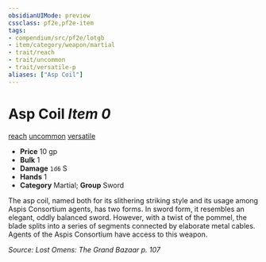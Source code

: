 ```yaml
---
obsidianUIMode: preview
cssclass: pf2e,pf2e-item
tags:
- compendium/src/pf2e/lotgb
- item/category/weapon/martial
- trait/reach
- trait/uncommon
- trait/versatile-p
aliases: ["Asp Coil"]
---
```

# Asp Coil *Item 0*  
[reach](/rules/traits/reach.md)  [uncommon](/rules/traits/uncommon.md)  [versatile <p>](/rules/traits/versatile.md)  

- **Price** 10 gp
- **Bulk** 1
- **Damage** `1d6` S
- **Hands** 1
- **Category** Martial; **Group** Sword 

The asp coil, named both for its slithering striking style and its usage among Aspis Consortium agents, has two forms. In sword form, it resembles an elegant, oddly balanced sword. However, with a twist of the pommel, the blade splits into a series of segments connected by elaborate metal cables. Agents of the Aspis Consortium have access to this weapon.

*Source: Lost Omens: The Grand Bazaar p. 107*